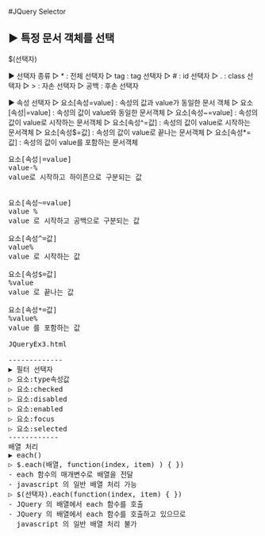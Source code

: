 #JQuery Selector

▶ 특정 문서 객체를 선택
-----
$(선택자)


▶ 선택자 종류
▷ *		: 전체 선택자
▷ tag	: tag 선택자
▷ #		: id 선택자
▷ .		: class 선택자
▷ >		: 자손 선택자
▷ 공백	: 후손 선택자

▶ 속성 선택자
▷ 요소[속성=value]		: 속성의 값과 value가 동일한 문서 객체
▷ 요소[속성|=value]	: 속성의 값이 value와 동일한 문서객체
▷ 요소[속성~=value]	: 속성의 값이 value로 시작하는 문서객체
▷ 요소[속성^=값]		: 속성의 값이 value로 시작하는 문서객체
▷ 요소[속성$=값]		: 속성의 값이 value로 끝나는 문서객체
▷ 요소[속성*=값]		: 속성의 값이 value를 포함하는 문서객체

<pre>요소[속성|=value]
value-%
value로 시작하고 하이픈으로 구분되는 값


요소[속성~=value]
value %
value 로 시작하고 공백으로 구분되는 값

요소[속성^=값]
value%
value 로 시작하는 값

요소[속성$=값]
%value
value 로 끝나는 값

요소[속성*=값]
%value%
value 를 포함하는 값

JQueryEx3.html

-------------
▶ 필터 선택자
▷ 요소:type속성값
▷ 요소:checked
▷ 요소:disabled
▷ 요소:enabled
▷ 요소:focus
▷ 요소:selected
------------
배열 처리
▶ each()
▷ $.each(배열, function(index, item) ) { })
- each 함수의 매개변수로 배열을 전달
- javascript 의 일반 배열 처리 가능
▷ $(선택자).each(function(index, item) { })
- JQuery 의 배열에서 each 함수를 호출
- JQuery 의 배열에서 each 함수를 호출하고 있으므로
  javascript 의 일반 배열 처리 불가
